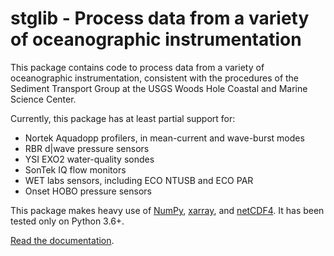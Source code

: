# stglib - Process data from a variety of oceanographic instrumentation

This package contains code to process data from a variety of oceanographic instrumentation, consistent with the procedures of the Sediment Transport Group at the USGS Woods Hole Coastal and Marine Science Center.

Currently, this package has at least partial support for:

- Nortek Aquadopp profilers, in mean-current and wave-burst modes
- RBR d|wave pressure sensors
- YSI EXO2 water-quality sondes
- SonTek IQ flow monitors
- WET labs sensors, including ECO NTUSB and ECO PAR
- Onset HOBO pressure sensors

This package makes heavy use of [NumPy](http://www.numpy.org), [xarray](http://xarray.pydata.org/en/stable/), and [netCDF4](http://unidata.github.io/netcdf4-python/). It has been tested only on Python 3.6+.

[Read the documentation](http://stglib.readthedocs.io/).
